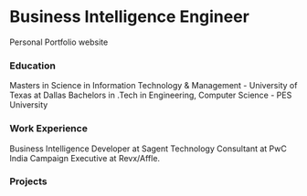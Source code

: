 # Business Intelligence Engineer
Personal Portfolio website

### Education 
Masters in Science in Information Technology & Management - University of Texas at Dallas
Bachelors in .Tech in Engineering, Computer Science - PES University

### Work Experience 
Business Intelligence Developer at Sagent
Technology Consultant at PwC India
Campaign Executive at Revx/Affle.

### Projects


